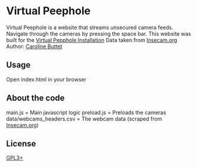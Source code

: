 # Virtual Peephole

Virtual Peephole is a website that streams unsecured camera feeds.
Navigate through the cameras by pressing the space bar.
This website was built for the [Virtual Pepphole Installation](https://create.arduino.cc/projecthub/carolinebuttet/virtual-peephole-355c1c)
Data taken from [Insecam.org](http://www.insecam.org)
Author: [Caroline Buttet](http://www.carolinebuttet.ch)

## Usage

Open index.html in your browser

## About the code

main.js = Main javascript logic
preload.js = Preloads the cameras
data/webcams_headers.csv = The webcam data (scraped from [Insecam.org](http://www.insecam.org))

## License

[GPL3+](https://opensource.org/licenses/GPL-3.0)